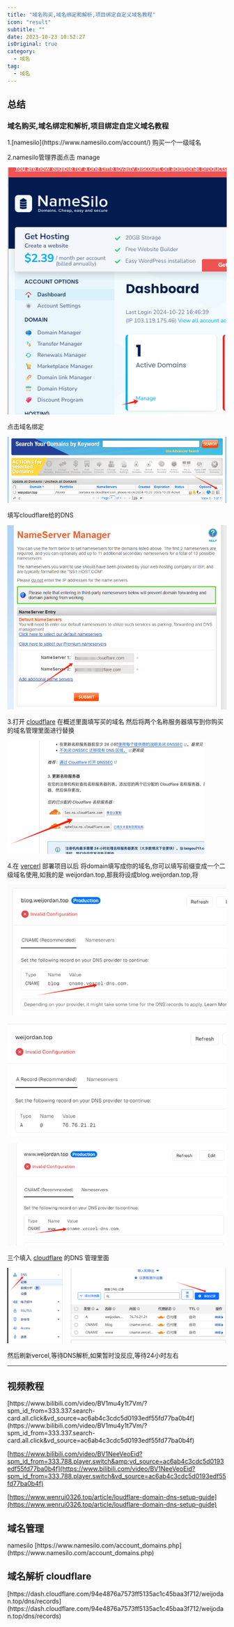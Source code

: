 ```yaml
---
title: "域名购买,域名绑定和解析,项目绑定自定义域名教程"
icon: "result"
subtitle: ""
date: 2023-10-23 10:52:27
isOriginal: true
category:
  - 域名
tag:
  - 域名
---
```

<h2 id="fs6Yu">总结</h2>
<h3 id="YW1Vw">域名购买,域名绑定和解析,项目绑定自定义域名教程</h3>
1.[namesilo](https://www.namesilo.com/account/) 购买一个一级域名

2.namesilo管理界面点击 manage

![](./images/1729588490058-d6d47dc4-41ab-45e6-b8f8-02e7ae14222e.png)

点击域名绑定

![](./images/1729588554566-7b551e90-91a0-477f-baff-8a00ef4e0edf.png)

填写cloudflare给的DNS

![](./images/1729588591513-57897992-c876-49a4-a0bd-3b21e8d53ec2.png)

3.打开 [cloudflare](https://dash.cloudflare.com/) 在概述里面填写买的域名 然后将两个名称服务器填写到你购买的域名管理里面进行替换

![](./images/1729588849541-17b0c0a2-091d-44b9-822e-aff6502520ad.png)

4.在 [vercerl](https://vercel.com/) 部署项目以后 将domain填写成你的域名,你可以填写前缀变成一个二级域名使用,如我的是 weijordan.top,那我将设成blog.weijordan.top,将

![](./images/1729589030315-958bafeb-2873-48a4-aa6a-7bc634258b23.png)

![](./images/1729589041236-ceebc322-072c-419b-9a45-ef3b8682255a.png)

![](./images/1729589058866-6d485674-0500-4653-9902-7fe378a3c421.png)

三个填入 [cloudflare](https://dash.cloudflare.com/) 的DNS 管理里面

![](./images/1729589125119-25183eca-8fb3-42a3-a6fc-99eaa93f9e7d.png)

然后刷新vercel,等待DNS解析,如果暂时没反应,等待24小时左右

---

<h2 id="OayU7">视频教程</h2>
[https://www.bilibili.com/video/BV1mu4y1t7Vm/?spm_id_from=333.337.search-card.all.click&vd_source=ac6ab4c3cdc5d0193edf55fd77ba0b4f](https://www.bilibili.com/video/BV1mu4y1t7Vm/?spm_id_from=333.337.search-card.all.click&vd_source=ac6ab4c3cdc5d0193edf55fd77ba0b4f)

[https://www.bilibili.com/video/BV1NeeVeoEid?spm_id_from=333.788.player.switch&amp;vd_source=ac6ab4c3cdc5d0193edf55fd77ba0b4f](https://www.bilibili.com/video/BV1NeeVeoEid?spm_id_from=333.788.player.switch&vd_source=ac6ab4c3cdc5d0193edf55fd77ba0b4f)

[https://www.wenrui0326.top/article/loudflare-domain-dns-setup-guide](https://www.wenrui0326.top/article/loudflare-domain-dns-setup-guide)

<h2 id="yPCb5">域名管理</h2>
namesilo  
[https://www.namesilo.com/account_domains.php](https://www.namesilo.com/account_domains.php)

<h2 id="VApYu">域名解析 cloudflare</h2>
[https://dash.cloudflare.com/94e4876a7573ff5135ac1c45baa3f712/weijodan.top/dns/records](https://dash.cloudflare.com/94e4876a7573ff5135ac1c45baa3f712/weijodan.top/dns/records)

